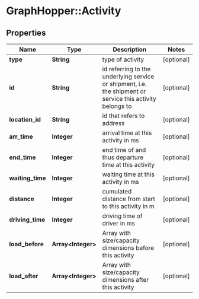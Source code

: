 # GraphHopper::Activity

## Properties
Name | Type | Description | Notes
------------ | ------------- | ------------- | -------------
**type** | **String** | type of activity | [optional] 
**id** | **String** | id referring to the underlying service or shipment, i.e. the shipment or service this activity belongs to | [optional] 
**location_id** | **String** | id that refers to address | [optional] 
**arr_time** | **Integer** | arrival time at this activity in ms | [optional] 
**end_time** | **Integer** | end time of and thus departure time at this activity | [optional] 
**waiting_time** | **Integer** | waiting time at this activity in ms | [optional] 
**distance** | **Integer** | cumulated distance from start to this activity in m | [optional] 
**driving_time** | **Integer** | driving time of driver in ms | [optional] 
**load_before** | **Array&lt;Integer&gt;** | Array with size/capacity dimensions before this activity | [optional] 
**load_after** | **Array&lt;Integer&gt;** | Array with size/capacity dimensions after this activity | [optional] 


